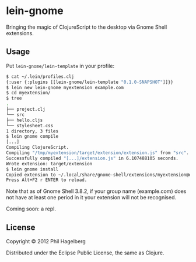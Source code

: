 # lein-gnome

Bringing the magic of ClojureScript to the desktop via Gnome Shell extensions.

## Usage

Put `lein-gnome/lein-template` in your profile:

``` bash
$ cat ~/.lein/profiles.clj
{:user {:plugins [[lein-gnome/lein-template "0.1.0-SNAPSHOT"]]}}
$ lein new lein-gnome myextension example.com
$ cd myextension/
$ tree
.
├── project.clj
└── src
├── hello.cljs
└── stylesheet.css
1 directory, 3 files
$ lein gnome compile
[...]
Compiling ClojureScript.
Compiling "/tmp/myextension/target/extension/extension.js" from "src"...
Successfully compiled "[...]/extension.js" in 6.107488105 seconds.
Wrote extension: target/extension
$ lein gnome install
Copied extension to ~/.local/share/gnome-shell/extensions/myextension@example.com directory.
Press Alt+F2 r ENTER to reload.
```

Note that as of Gnome Shell 3.8.2, if your group name (example.com) does not have at least one period in it your extension will not be recognised.

Coming soon: a repl.

## License

Copyright © 2012 Phil Hagelberg

Distributed under the Eclipse Public License, the same as Clojure.
